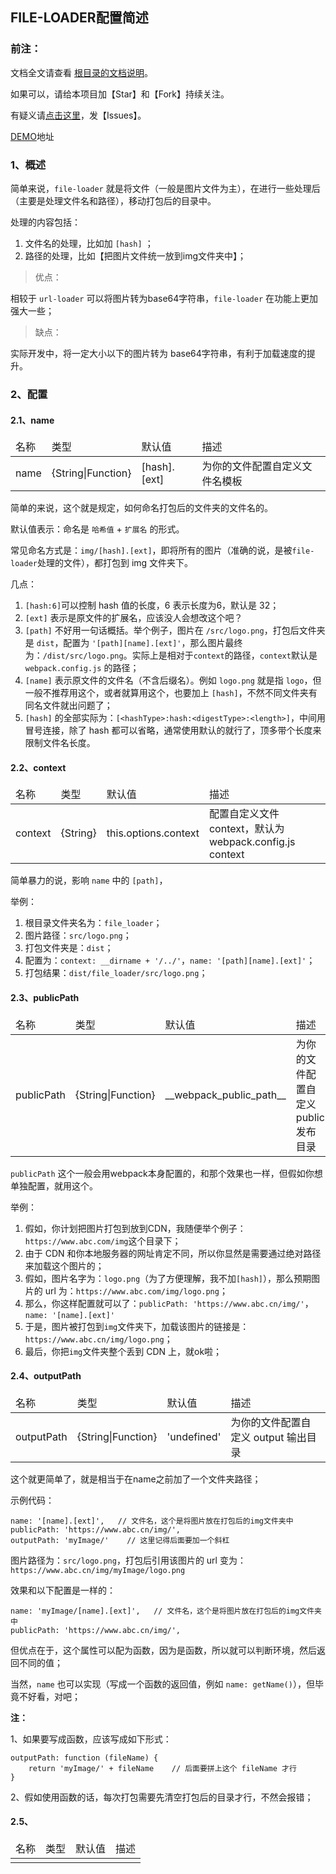 ﻿<h2>FILE-LOADER配置简述</h2>

<h3>前注：</h3>

文档全文请查看 [根目录的文档说明](https://github.com/qq20004604/webpack-study)。

如果可以，请给本项目加【Star】和【Fork】持续关注。

有疑义请[点击这里](https://github.com/qq20004604/webpack-study/issues)，发【Issues】。

[DEMO](https://github.com/qq20004604/webpack-study/tree/master/5%E3%80%81Loader/file_loader)地址

<h3>1、概述</h3>

简单来说，``file-loader`` 就是将文件（一般是图片文件为主），在进行一些处理后（主要是处理文件名和路径），移动打包后的目录中。

处理的内容包括：

1. 文件名的处理，比如加 ``[hash]`` ；
2. 路径的处理，比如【把图片文件统一放到img文件夹中】；

>优点：

相较于 ``url-loader`` 可以将图片转为base64字符串，``file-loader`` 在功能上更加强大一些；

>缺点：

实际开发中，将一定大小以下的图片转为 base64字符串，有利于加载速度的提升。

<h3>2、配置</h3>

<h4>2.1、name</h4>

<table>
    <thead>
    <tr>
        <td>名称</td>
        <td>类型</td>
        <td>默认值</td>
        <td>描述</td>
    </tr>
    </thead>
    <tbody>
    <tr>
    	<td>name</td>
    	<td>{String|Function}</td>
    	<td>[hash].[ext]</td>
    	<td>为你的文件配置自定义文件名模板</td>
	</tr>
	</tbody>
</table>

简单的来说，这个就是规定，如何命名打包后的文件夹的文件名的。

默认值表示：命名是 ``哈希值`` + ``扩展名`` 的形式。

常见命名方式是：``img/[hash].[ext]``，即将所有的图片（准确的说，是被``file-loader``处理的文件），都打包到 img 文件夹下。

几点：

1. ``[hash:6]``可以控制 hash 值的长度，6 表示长度为6，默认是 32；
2. ``[ext]`` 表示是原文件的扩展名，应该没人会想改这个吧？
3. ``[path]`` 不好用一句话概括。举个例子，图片在 ``/src/logo.png``，打包后文件夹是 ``dist``，配置为 ``'[path][name].[ext]'``，那么图片最终为：``/dist/src/logo.png``。实际上是相对于``context``的路径，``context``默认是``webpack.config.js`` 的路径；
4. ``[name]`` 表示原文件的文件名（不含后缀名）。例如 ``logo.png`` 就是指 ``logo``，但一般不推荐用这个，或者就算用这个，也要加上 ``[hash]``，不然不同文件夹有同名文件就出问题了；
5. ``[hash]`` 的全部实际为：``[<hashType>:hash:<digestType>:<length>]``，中间用冒号连接，除了 hash 都可以省略，通常使用默认的就行了，顶多带个长度来限制文件名长度。

<h4>2.2、context</h4>

<table>
    <thead>
    <tr>
        <td>名称</td>
        <td>类型</td>
        <td>默认值</td>
        <td>描述</td>
    </tr>
    </thead>
    <tbody>
    <tr>
    	<td>context</td>
    	<td>{String}</td>
    	<td>this.options.context</td>
    	<td>配置自定义文件 context，默认为 webpack.config.js context</td>
	</tr>
	</tbody>
</table>

简单暴力的说，影响 ``name`` 中的 ``[path]``，

举例：

1. 根目录文件夹名为：``file_loader``；
2. 图片路径：``src/logo.png``；
3. 打包文件夹是：``dist``；
4. 配置为：``context: __dirname + '/../'``，``name: '[path][name].[ext]'``；
5. 打包结果：``dist/file_loader/src/logo.png``；



<h4>2.3、publicPath</h4>

<table>
    <thead>
    <tr>
        <td>名称</td>
        <td>类型</td>
        <td>默认值</td>
        <td>描述</td>
    </tr>
    </thead>
    <tbody>
    <tr>
    	<td>publicPath</td>
    	<td>{String|Function}</td>
    	<td>__webpack_public_path__</td>
    	<td>为你的文件配置自定义 public 发布目录</td>
	</tr>
	</tbody>
</table>

``publicPath`` 这个一般会用webpack本身配置的，和那个效果也一样，但假如你想单独配置，就用这个。

举例：

1. 假如，你计划把图片打包到放到CDN，我随便举个例子：``https://www.abc.com/img``这个目录下；
2. 由于 CDN 和你本地服务器的网址肯定不同，所以你显然是需要通过绝对路径来加载这个图片的；
3. 假如，图片名字为：``logo.png``（为了方便理解，我不加``[hash]``），那么预期图片的 url 为：``https://www.abc.com/img/logo.png``；
4. 那么，你这样配置就可以了：``publicPath: 'https://www.abc.cn/img/'``，``name: '[name].[ext]'``
5. 于是，图片被打包到``img``文件夹下，加载该图片的链接是：``https://www.abc.cn/img/logo.png``；
6. 最后，你把``img``文件夹整个丢到 CDN 上，就ok啦；

<h4>2.4、outputPath</h4>

<table>
    <thead>
    <tr>
        <td>名称</td>
        <td>类型</td>
        <td>默认值</td>
        <td>描述</td>
    </tr>
    </thead>
    <tbody>
    <tr>
    	<td>outputPath</td>
    	<td>{String|Function}</td>
    	<td>'undefined'</td>
    	<td>为你的文件配置自定义 output 输出目录</td>
	</tr>
	</tbody>
</table>

这个就更简单了，就是相当于在name之前加了一个文件夹路径；

示例代码：

```
name: '[name].[ext]',   // 文件名，这个是将图片放在打包后的img文件夹中
publicPath: 'https://www.abc.cn/img/',
outputPath: 'myImage/'    // 这里记得后面要加一个斜杠
```

图片路径为：``src/logo.png``，打包后引用该图片的 url 变为：``https://www.abc.cn/img/myImage/logo.png``

效果和以下配置是一样的：

```
name: 'myImage/[name].[ext]',   // 文件名，这个是将图片放在打包后的img文件夹中
publicPath: 'https://www.abc.cn/img/',
```

但优点在于，这个属性可以配为函数，因为是函数，所以就可以判断环境，然后返回不同的值；

当然，``name`` 也可以实现（写成一个函数的返回值，例如 ``name: getName()``），但毕竟不好看，对吧；

<b>注：</b>

1、如果要写成函数，应该写成如下形式：

```
outputPath: function (fileName) {
    return 'myImage/' + fileName    // 后面要拼上这个 fileName 才行
}
```

2、假如使用函数的话，每次打包需要先清空打包后的目录才行，不然会报错；

<h4>2.5、</h4>

<table>
    <thead>
    <tr>
        <td>名称</td>
        <td>类型</td>
        <td>默认值</td>
        <td>描述</td>
    </tr>
    </thead>
    <tbody>
    <tr>
    	<td></td>
    	<td></td>
    	<td></td>
    	<td></td>
	</tr>
	</tbody>
</table>

